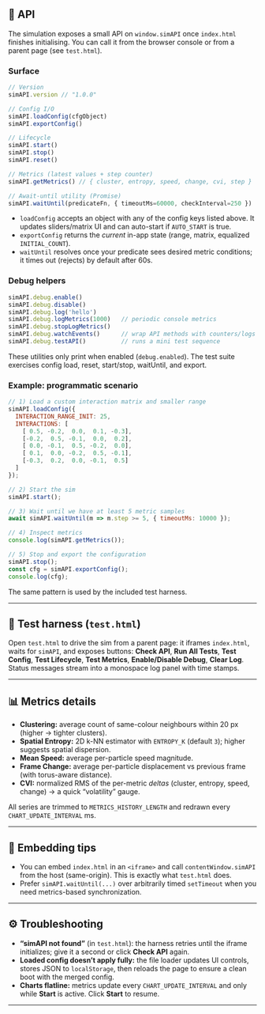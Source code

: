 ## 🧪 API

The simulation exposes a small API on `window.simAPI` once `index.html` finishes initialising. You can call it from the browser console or from a parent page (see `test.html`).&#x20;

### Surface

```js
// Version
simAPI.version // "1.0.0"

// Config I/O
simAPI.loadConfig(cfgObject)
simAPI.exportConfig()

// Lifecycle
simAPI.start()
simAPI.stop()
simAPI.reset()

// Metrics (latest values + step counter)
simAPI.getMetrics() // { cluster, entropy, speed, change, cvi, step }

// Await-until utility (Promise)
simAPI.waitUntil(predicateFn, { timeoutMs=60000, checkInterval=250 })
```

* `loadConfig` accepts an object with any of the config keys listed above. It updates sliders/matrix UI and can auto-start if `AUTO_START` is true.&#x20;
* `exportConfig` returns the *current* in-app state (range, matrix, equalized `INITIAL_COUNT`).&#x20;
* `waitUntil` resolves once your predicate sees desired metric conditions; it times out (rejects) by default after 60s.&#x20;

### Debug helpers

```js
simAPI.debug.enable()
simAPI.debug.disable()
simAPI.debug.log('hello')
simAPI.debug.logMetrics(1000)   // periodic console metrics
simAPI.debug.stopLogMetrics()
simAPI.debug.watchEvents()      // wrap API methods with counters/logs
simAPI.debug.testAPI()          // runs a mini test sequence
```

These utilities only print when enabled (`debug.enabled`). The test suite exercises config load, reset, start/stop, waitUntil, and export.&#x20;

### Example: programmatic scenario

```js
// 1) Load a custom interaction matrix and smaller range
simAPI.loadConfig({
  INTERACTION_RANGE_INIT: 25,
  INTERACTIONS: [
    [ 0.5, -0.2,  0.0,  0.1, -0.3],
    [-0.2,  0.5, -0.1,  0.0,  0.2],
    [ 0.0, -0.1,  0.5, -0.2,  0.0],
    [ 0.1,  0.0, -0.2,  0.5, -0.1],
    [-0.3,  0.2,  0.0, -0.1,  0.5]
  ]
});

// 2) Start the sim
simAPI.start();

// 3) Wait until we have at least 5 metric samples
await simAPI.waitUntil(m => m.step >= 5, { timeoutMs: 10000 });

// 4) Inspect metrics
console.log(simAPI.getMetrics());

// 5) Stop and export the configuration
simAPI.stop();
const cfg = simAPI.exportConfig();
console.log(cfg);
```

The same pattern is used by the included test harness.&#x20;

---

## 🧪 Test harness (`test.html`)

Open `test.html` to drive the sim from a parent page: it iframes `index.html`, waits for `simAPI`, and exposes buttons: **Check API**, **Run All Tests**, **Test Config**, **Test Lifecycle**, **Test Metrics**, **Enable/Disable Debug**, **Clear Log**. Status messages stream into a monospace log panel with time stamps.&#x20;

---

## 📊 Metrics details

* **Clustering:** average count of same-colour neighbours within 20 px (higher → tighter clusters).&#x20;
* **Spatial Entropy:** 2D k-NN estimator with `ENTROPY_K` (default `3`); higher suggests spatial dispersion.&#x20;
* **Mean Speed:** average per-particle speed magnitude.&#x20;
* **Frame Change:** average per-particle displacement vs previous frame (with torus-aware distance).&#x20;
* **CVI:** normalized RMS of the per-metric *deltas* (cluster, entropy, speed, change) → a quick “volatility” gauge.&#x20;

All series are trimmed to `METRICS_HISTORY_LENGTH` and redrawn every `CHART_UPDATE_INTERVAL` ms.&#x20;

---

## 🔌 Embedding tips

* You can embed `index.html` in an `<iframe>` and call `contentWindow.simAPI` from the host (same-origin). This is exactly what `test.html` does.&#x20;
* Prefer `simAPI.waitUntil(...)` over arbitrarily timed `setTimeout` when you need metrics-based synchronization.&#x20;

---

## ⚙️ Troubleshooting

* **“simAPI not found”** (in `test.html`): the harness retries until the iframe initializes; give it a second or click **Check API** again.&#x20;
* **Loaded config doesn’t apply fully:** the file loader updates UI controls, stores JSON to `localStorage`, then reloads the page to ensure a clean boot with the merged config.&#x20;
* **Charts flatline:** metrics update every `CHART_UPDATE_INTERVAL` and only while **Start** is active. Click **Start** to resume.&#x20;

---

